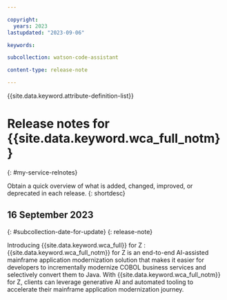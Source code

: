 ```yaml
---

copyright:
  years: 2023
lastupdated: "2023-09-06"

keywords:

subcollection: watson-code-assistant

content-type: release-note

---
```


{{site.data.keyword.attribute-definition-list}}

# Release notes for {{site.data.keyword.wca_full_notm}}
{: #my-service-relnotes}

Obtain a quick overview of what is added, changed, improved, or deprecated in each release.
{: shortdesc}

## 16 September 2023
{: #subcollection-date-for-update}
{: release-note}

Introducing {{site.data.keyword.wca_full}} for Z
:   {{site.data.keyword.wca_full_notm}} for Z is an end-to-end AI-assisted mainframe application modernization solution that makes it easier for developers to incrementally modernize COBOL business services and selectively convert them to Java. With {{site.data.keyword.wca_full_notm}} for Z, clients can leverage generative AI and automated tooling to accelerate their mainframe application modernization journey.
